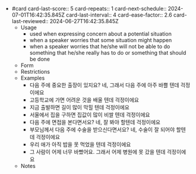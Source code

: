- #card
  card-last-score:: 5
  card-repeats:: 1
  card-next-schedule:: 2024-07-01T16:42:35.845Z
  card-last-interval:: 4
  card-ease-factor:: 2.6
  card-last-reviewed:: 2024-06-27T16:42:35.845Z
	- Usage
		- used when expressing concern about a potential situation
		- when a speaker worries that some situation might happen
		- when a speaker worries  that he/she will not be able to do something that he/she really has to do or something that should be done
	- Form
	- Restrictions
	- Examples
		- 다음 주에 중요한 출장이 있지요?
		  네, 그래서 다음 주에 아주 바쁠 텐데 걱정이에요
		- 고등학교에 가면 어려운 것을 배울 텐데 걱정이에요
		- 지금 출발하면 길이 많이 막힐 텐데 걱정이에요
		- 서울에서 집을 구하면 집값이 많이 비쌀 텐데 걱정이에요
		- 다음 주에 면접을 본다면서요?
		  네, 잘 봐야 할텐데 걱정이에요
		- 부모님께서 다음 주에 수술을 받으신다면서요?
		  네, 수술이 잘 되어야 할텐데 걱정이에요
		- 우리 애가 아직 밥을 못 먹었을 텐데 걱정이에요
		- 그 사람이 어제 너무 바빴어요. 그래서 어제 병원에 못 갔을 텐데 걱정이에요
	- Notes